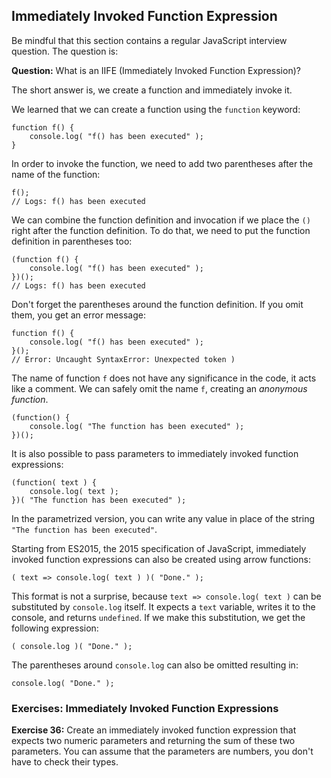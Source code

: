 ## Immediately Invoked Function Expression

Be mindful that this section contains a regular JavaScript interview question. The question is:

**Question:** What is an IIFE (Immediately Invoked Function Expression)?

The short answer is, we create a function and immediately invoke it.

We learned that we can create a function using the `function` keyword:

```
function f() {
    console.log( "f() has been executed" );
}
```

In order to invoke the function, we need to add two parentheses after the name of the function:

```
f();
// Logs: f() has been executed
```

We can combine the function definition and invocation if we place the `()` right after the function definition. To do that, we need to put the function definition in parentheses too:

```
(function f() {
    console.log( "f() has been executed" );
})();
// Logs: f() has been executed
```

Don't forget the parentheses around the function definition. If you omit them, you get an error message:

```
function f() {
    console.log( "f() has been executed" );
}();
// Error: Uncaught SyntaxError: Unexpected token )
```

The name of function `f` does not have any significance in the code, it acts like a comment. We can safely omit the name `f`, creating an *anonymous function*.

```
(function() {
    console.log( "The function has been executed" );
})();
```

It is also possible to pass parameters to immediately invoked function expressions:

```
(function( text ) {
    console.log( text );
})( "The function has been executed" );
```

In the parametrized version, you can write any value in place of the string `"The function has been executed"`.

Starting from ES2015, the 2015 specification of JavaScript, immediately invoked function expressions can also be created using arrow functions:

```
( text => console.log( text ) )( "Done." );
```

This format is not a surprise, because `text => console.log( text )` can be substituted by `console.log` itself. It expects a `text` variable, writes it to the console, and returns `undefined`. If we make this substitution, we get the following expression:

```
( console.log )( "Done." );
```

The parentheses around `console.log` can also be omitted resulting in:

```
console.log( "Done." );
```

### Exercises: Immediately Invoked Function Expressions

**Exercise 36:** Create an immediately invoked function expression that expects two numeric parameters and returning the sum of these two parameters. You can assume that the parameters are numbers, you don't have to check their types.
